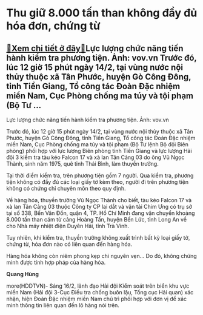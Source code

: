 Thu giữ 8.000 tấn than không đầy đủ hóa đơn, chứng từ
=====================================================

[:gift:Xem chi tiết ở đây:gift:](https://hddtvn.com/thu-giu-8-000-tan-than-khong-day-du-hoa-don-chung-tu/)Lực lượng chức năng tiến hành kiểm tra phương tiện. Ảnh: vov.vn Trước đó, lúc 12 giờ 15 phút ngày 14/2, tại vùng nước nội thủy thuộc xã Tân Phước, huyện Gò Công Đông, tỉnh Tiền Giang, Tổ công tác Đoàn Đặc nhiệm miền Nam, Cục Phòng chống ma túy và tội phạm (Bộ Tư …
------------------------------------------------------------------------------------------------------------------------------------------------------------------------------------------------------------------------------------------------------------------------







 






 Lực lượng chức năng tiến hành kiểm tra phương tiện. Ảnh: vov.vn 


Trước đó, lúc 12 giờ 15 phút ngày 14/2, tại vùng nước nội thủy thuộc xã Tân Phước, huyện Gò Công Đông, tỉnh Tiền Giang, Tổ công tác Đoàn Đặc nhiệm miền Nam, Cục Phòng chống ma túy và tội phạm (Bộ Tư lệnh Bộ đội Biên phòng) phối hợp với lực lượng Biên phòng tỉnh Tiền Giang và lực lượng Hải đội 3 kiểm tra tàu kéo Falcon 17 và xà lan Tân Cảng 03 do ông Vũ Ngọc Thành, sinh năm 1975, quê tỉnh Thái Bình, làm thuyền trưởng.


 Tại thời điểm kiểm tra, trên phương tiện gồm 7 người. Qua kiểm tra, phương tiện không có đầy đủ các loại giấy tờ kèm theo, người đi trên phương tiện không có chứng chỉ chuyên môn theo quy định.


 Về hàng hóa, thuyền trưởng Vũ Ngọc Thành cho biết, tàu kéo Falcon 17 và xà lan Tân Cảng 03 thuộc Công ty CP lai dắt và vận tải Chim Ưng có trụ sở tại số 338, Bến Vân Đồn, quận 4, TP. Hồ Chí Minh đang vận chuyển khoảng 8.000 tấn than cám từ cảng Hoàng Tấn, huyện Bến Lức, tỉnh Long An về cho Nhà máy nhiệt điện Duyên Hải, tỉnh Trà Vinh.


 Tuy nhiên, khi kiểm tra, thuyền trưởng không xuất trình bất kỳ loại giấy tờ, chứng từ, hóa đơn nào có liên quan đến hàng hóa. 


 Hàng hóa không còn niêm phong kẹp chì nguyên vẹn… Do đó, không chứng minh được tính hợp pháp của hàng hóa.






**Quang Hùng**



more(HDDTVN)- Sáng 16/2, lãnh đạo Hải đội Kiểm soát trên biển khu vực miền Nam (Hải đội 3-Cục Điều tra chống buôn lậu, Tổng cục Hải quan) xác nhận, hiện Đoàn Đặc nhiệm miền Nam chủ trì phối hợp với đơn vị để xác minh thông tin liên quan đến lô hàng nói trên.

